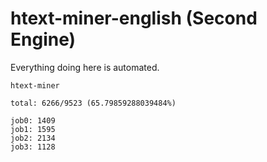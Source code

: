 # htext-miner-english (Second Engine)

Everything doing here is automated.

```
htext-miner

total: 6266/9523 (65.79859288039484%)

job0: 1409
job1: 1595
job2: 2134
job3: 1128
```